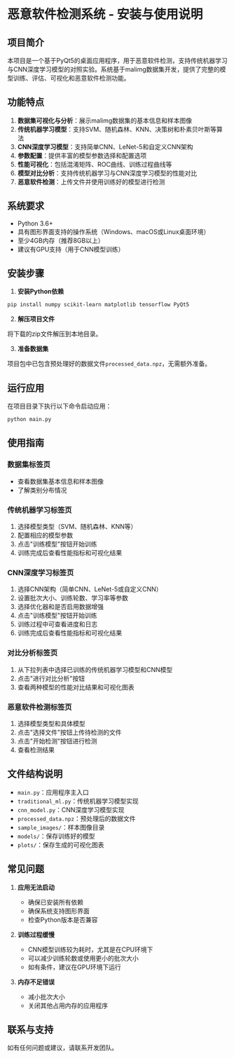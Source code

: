# 恶意软件检测系统 - 安装与使用说明

## 项目简介

本项目是一个基于PyQt5的桌面应用程序，用于恶意软件检测，支持传统机器学习与CNN深度学习模型的对照实验。系统基于malimg数据集开发，提供了完整的模型训练、评估、可视化和恶意软件检测功能。

## 功能特点

1. **数据集可视化与分析**：展示malimg数据集的基本信息和样本图像
2. **传统机器学习模型**：支持SVM、随机森林、KNN、决策树和朴素贝叶斯等算法
3. **CNN深度学习模型**：支持简单CNN、LeNet-5和自定义CNN架构
4. **参数配置**：提供丰富的模型参数选择和配置选项
5. **性能可视化**：包括混淆矩阵、ROC曲线、训练过程曲线等
6. **模型对比分析**：支持传统机器学习与CNN深度学习模型的性能对比
7. **恶意软件检测**：上传文件并使用训练好的模型进行检测

## 系统要求

- Python 3.6+
- 具有图形界面支持的操作系统（Windows、macOS或Linux桌面环境）
- 至少4GB内存（推荐8GB以上）
- 建议有GPU支持（用于CNN模型训练）

## 安装步骤

1. **安装Python依赖**

```bash
pip install numpy scikit-learn matplotlib tensorflow PyQt5
```

2. **解压项目文件**

将下载的zip文件解压到本地目录。

3. **准备数据集**

项目包中已包含预处理好的数据文件`processed_data.npz`，无需额外准备。

## 运行应用

在项目目录下执行以下命令启动应用：

```bash
python main.py
```

## 使用指南

### 数据集标签页

- 查看数据集基本信息和样本图像
- 了解类别分布情况

### 传统机器学习标签页

1. 选择模型类型（SVM、随机森林、KNN等）
2. 配置相应的模型参数
3. 点击"训练模型"按钮开始训练
4. 训练完成后查看性能指标和可视化结果

### CNN深度学习标签页

1. 选择CNN架构（简单CNN、LeNet-5或自定义CNN）
2. 设置批次大小、训练轮数、学习率等参数
3. 选择优化器和是否启用数据增强
4. 点击"训练模型"按钮开始训练
5. 训练过程中可查看进度和日志
6. 训练完成后查看性能指标和可视化结果

### 对比分析标签页

1. 从下拉列表中选择已训练的传统机器学习模型和CNN模型
2. 点击"进行对比分析"按钮
3. 查看两种模型的性能对比结果和可视化图表

### 恶意软件检测标签页

1. 选择模型类型和具体模型
2. 点击"选择文件"按钮上传待检测的文件
3. 点击"开始检测"按钮进行检测
4. 查看检测结果

## 文件结构说明

- `main.py`：应用程序主入口
- `traditional_ml.py`：传统机器学习模型实现
- `cnn_model.py`：CNN深度学习模型实现
- `processed_data.npz`：预处理后的数据文件
- `sample_images/`：样本图像目录
- `models/`：保存训练好的模型
- `plots/`：保存生成的可视化图表

## 常见问题

1. **应用无法启动**
   - 确保已安装所有依赖
   - 确保系统支持图形界面
   - 检查Python版本是否兼容

2. **训练过程缓慢**
   - CNN模型训练较为耗时，尤其是在CPU环境下
   - 可以减少训练轮数或使用更小的批次大小
   - 如有条件，建议在GPU环境下运行

3. **内存不足错误**
   - 减小批次大小
   - 关闭其他占用内存的应用程序

## 联系与支持

如有任何问题或建议，请联系开发团队。
